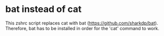 # bat instead of cat 
This zshrc script replaces cat with bat (https://github.com/sharkdp/bat). Therefore, bat has to be installed in order for the 'cat' command to work. 
